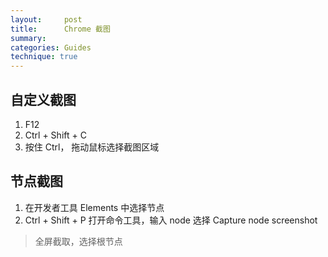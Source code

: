 ```yaml
---
layout:     post
title:      Chrome 截图
summary: 
categories: Guides
technique: true
---
```


## 自定义截图

1. F12   
2. Ctrl + Shift + C 
3. 按住 Ctrl， 拖动鼠标选择截图区域   


## 节点截图

1. 在开发者工具 Elements 中选择节点
2. Ctrl + Shift + P 打开命令工具，输入 node 选择 Capture node screenshot 

> 全屏截取，选择根节点